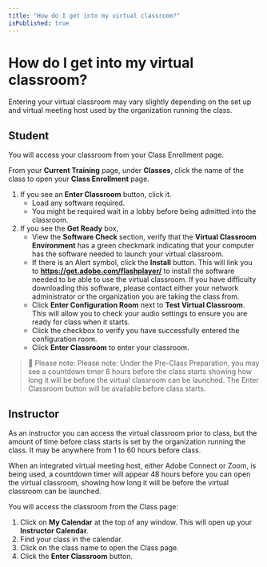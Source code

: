 ```yaml
---
title: "How do I get into my virtual classroom?"
isPublished: true
---
```


# How do I get into my virtual classroom?

Entering your virtual classroom may vary slightly depending on the set up and virtual meeting host used by the organization running the class.

## Student

You will access your classroom from your Class Enrollment page. 

From your **Current Training** page, under **Classes**, click the name of the class to open your **Class Enrollment** page. 
1. If you see an **Enter Classroom** button, click it. 
   * Load any software required. 
   * You might be required wait in a lobby before being admitted into the classroom.
1. If you see the **Get Ready** box, 
   * View the **Software Check** section, verify that the **Virtual Classroom Environment** has a green checkmark indicating that your computer has the software needed to launch your virtual classroom. 
   * If there is an Alert symbol, click the **Install** button. This will link you to **https://get.adobe.com/flashplayer/** to install the software needed to be able to use the virtual classroom. If you have difficulty downloading this software, please contact either your network administrator or the organization you are taking the class from.
   * Click **Enter Configuration Room** next to **Test Virtual Classroom**. This will allow you to check your audio settings to ensure you are ready for class when it starts. 
   * Click the checkbox to verify you have successfully entered the configuration room.
   * Click **Enter Classroom** to enter your classroom.
   
> :small_blue_diamond: Please note: Please note: Under the Pre-Class Preparation, you may see a countdown timer 8 hours before the class starts showing how long it will be before the virtual classroom can be launched. The Enter Classroom button will be available before class starts. 


## Instructor

As an instructor you can access the virtual classroom prior to class, but the amount of time before class starts is set by the organization running the class. It may be anywhere from 1 to 60 hours before class. 

When an integrated virtual meeting host, either Adobe Connect or Zoom, is being used, a countdown timer will appear 48 hours before you can open the virtual classroom, showing how long it will be before the virtual classroom can be launched.

You will access the classroom from the Class page:

1. Click on **My Calendar** at the top of any window. This will open up your **Instructor Calendar**. 
1. Find your class in the calendar.
1. Click on the class name to open the Class page. 
1. Click the **Enter Classroom** button.
